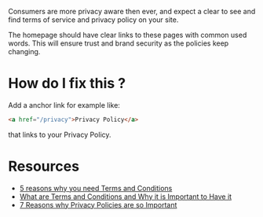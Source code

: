 Consumers are more privacy aware then ever, and expect a clear to see and find terms of service and privacy policy on your site.

The homepage should have clear links to these pages with common used words. This will ensure trust and brand security as the policies keep changing.

# How do I fix this ?

Add a anchor link for example like:

```html
<a href="/privacy">Privacy Policy</a>
```

that links to your Privacy Policy.

# Resources

* [5 reasons why you need Terms and Conditions](https://termsfeed.com/blog/5-reasons-need-terms-conditions/)
* [What are Terms and Conditions and Why it is Important to Have it](https://www.websitepolicies.com/blog/what-are-terms-and-conditions)
* [7 Reasons why Privacy Policies are so Important](https://legenova.com/7-reasons-privacy-policy-importance/)
